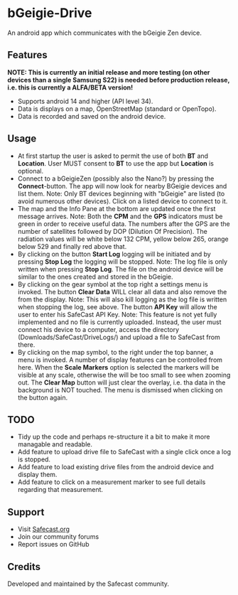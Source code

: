 # bGeigie-Drive
An android app which communicates with the bGeigie Zen device.
## Features
**NOTE: This is currently an initial release and more testing (on other devices than a single Samsung S22) is needed before production release, i.e. this is currently a ALFA/BETA version!**
- Supports android 14 and higher (API level 34).
- Data is displays on a map, OpenStreetMap (standard or OpenTopo).
- Data is recorded and saved on the android device.
## Usage
- At first startup the user is asked to permit the use of both **BT** and **Location**. User MUST consent to **BT** to use the app but **Location** is optional.
- Connect to a bGeigieZen (possibly also the Nano?) by pressing the **Connect**-button. The app will now look for nearby BGeigie devices and list them. Note: Only BT devices beginning with "bGeigie" are listed (to avoid numerous other devices). Click on a listed device to connect to it.
- The map and the Info Pane at the bottom are updated once the first message arrives. Note: Both the **CPM** and the **GPS** indicators must be green in order to receive useful data. The numbers after the GPS are the number of satellites followed by DOP (Dilution Of Precision). The radiation values will be white below 132 CPM, yellow below 265, orange below 529 and finally red above that.
- By clicking on the button **Start Log** logging will be initiated and by pressing **Stop Log** the logging will be stopped. Note: The log file is only written when pressing **Stop Log**. The file on the android device will be similar to the ones created and stored in the bGeigie.
- By clicking on the gear symbol at the top right a settings menu is invoked. The button **Clear Data** WILL clear all data and also remove the from the display. Note: This will also kill logging as the log file is written when stopping the log, see above. The button **API Key** will allow the user to enter his SafeCast API Key. Note: This feature is not yet fully implemented and no file is currently uploaded. Instead, the user must connect his device to a computer, access the directory (Downloads/SafeCast/DriveLogs/) and upload a file to SafeCast from there.
- By clicking on the map symbol, to the right under the top banner, a menu is invoked. A number of display features can be controlled from here. When the **Scale Markers** option is selected the markers will be visible at any scale, otherwise the will be too small to see when zooming out. The **Clear Map** button will just clear the overlay, i.e. tha data in the background is NOT touched. The menu is dismissed when clicking on the button again.

## TODO
- Tidy up the code and perhaps re-structure it a bit to make it more managable and readable.
- Add feature to upload drive file to SafeCast with a single click once a log is stopped.
- Add feature to load existing drive files from the android device and display them.
- Add feature to click on a measurement marker to see full details regarding that measurement.

## Support

- Visit [Safecast.org](https://safecast.org)
- Join our community forums
- Report issues on GitHub

## Credits

Developed and maintained by the Safecast community.
